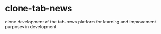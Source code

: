 # clone-tab-news
clone development of the tab-news platform for learning and improvement purposes in development
